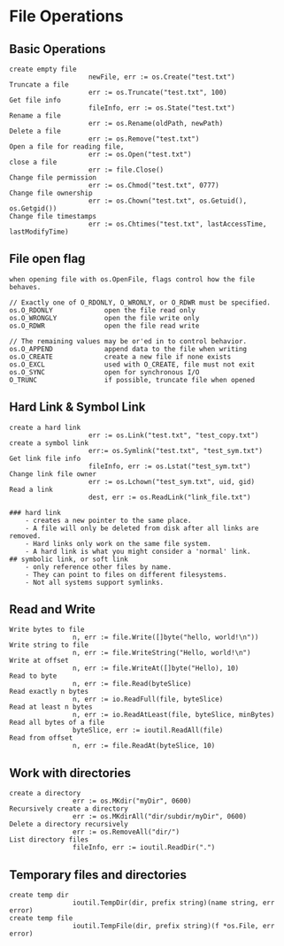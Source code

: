 # File Operations

## Basic Operations

    create empty file
                        newFile, err := os.Create("test.txt")
    Truncate a file
                        err := os.Truncate("test.txt", 100)
    Get file info
                        fileInfo, err := os.State("test.txt")
    Rename a file
                        err := os.Rename(oldPath, newPath)
    Delete a file
                        err := os.Remove("test.txt")
    Open a file for reading file,
                        err := os.Open("test.txt")
    close a file
                        err := file.Close()
    Change file permission
                        err := os.Chmod("test.txt", 0777)
    Change file ownership
                        err := os.Chown("test.txt", os.Getuid(), os.Getgid())
    Change file timestamps
                        err := os.Chtimes("test.txt", lastAccessTime, lastModifyTime)

## File open flag

    when opening file with os.OpenFile, flags control how the file behaves.

 	// Exactly one of O_RDONLY, O_WRONLY, or O_RDWR must be specified.
    os.O_RDONLY             open the file read only
    os.O_WRONGLY            open the file write only
    os.O_RDWR               open the file read write
    
    // The remaining values may be or'ed in to control behavior.
    os.O_APPEND             append data to the file when writing
    os.O_CREATE             create a new file if none exists
    os.O_EXCL               used with O_CREATE, file must not exit
    os.O_SYNC               open for synchronous I/O
    O_TRUNC                 if possible, truncate file when opened

## Hard Link & Symbol Link

    create a hard link
                        err := os.Link("test.txt", "test_copy.txt")
    create a symbol link
                        err:= os.Symlink("test.txt", "test_sym.txt")
    Get link file info
                        fileInfo, err := os.Lstat("test_sym.txt")
    Change link file owner
                        err := os.Lchown("test_sym.txt", uid, gid)
    Read a link
                        dest, err := os.ReadLink("link_file.txt")

    ### hard link
        - creates a new pointer to the same place.
        - A file will only be deleted from disk after all links are removed.
        - Hard links only work on the same file system.
        - A hard link is what you might consider a 'normal' link.
    ## symbolic link, or soft link
        - only reference other files by name.
        - They can point to files on different filesystems.
        - Not all systems support symlinks.

## Read and Write

    Write bytes to file
                    n, err := file.Write([]byte("hello, world!\n"))
    Write string to file
                    n, err := file.WriteString("Hello, world!\n")
    Write at offset
                    n, err := file.WriteAt([]byte("Hello), 10)
    Read to byte
                    n, err := file.Read(byteSlice)
    Read exactly n bytes
                    n, err := io.ReadFull(file, byteSlice)
    Read at least n bytes
                    n, err := io.ReadAtLeast(file, byteSlice, minBytes)
    Read all bytes of a file
                    byteSlice, err := ioutil.ReadAll(file)
    Read from offset
                    n, err := file.ReadAt(byteSlice, 10)

## Work with directories

    create a directory
                    err := os.MKdir("myDir", 0600)
    Recursively create a directory
                    err := os.MKdirAll("dir/subdir/myDir", 0600)
    Delete a directory recursively
                    err := os.RemoveAll("dir/")
    List directory files
                    fileInfo, err := ioutil.ReadDir(".")

## Temporary files and directories

    create temp dir
                    ioutil.TempDir(dir, prefix string)(name string, err error)
    create temp file
                    ioutil.TempFile(dir, prefix string)(f *os.File, err error)
